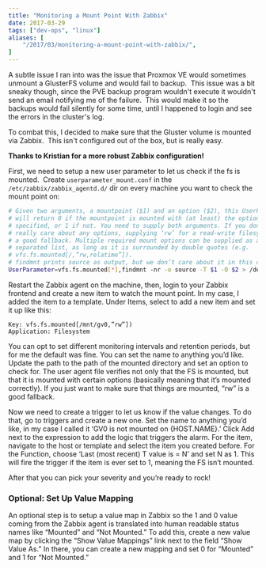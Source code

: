 ```yaml
---
title: "Monitoring a Mount Point With Zabbix"
date: 2017-03-29
tags: ["dev-ops", "linux"]
aliases: [
    "/2017/03/monitoring-a-mount-point-with-zabbix/",
]
---
```


A subtle issue I ran into was the issue that Proxmox VE would sometimes unmount
a GlusterFS volume and would fail to backup.  This issue was a bit sneaky
though, since the PVE backup program wouldn't execute it wouldn't send an email
notifying me of the failure.  This would make it so the backups would fail
silently for some time, until I happened to login and see the errors in the
cluster's log.

To combat this, I decided to make sure that the Gluster volume is mounted via
Zabbix.  This isn't configured out of the box, but is really easy.

**Thanks to Kristian for a more robust Zabbix configuration!**

First, we need to setup a new user parameter to let us check if the fs is
mounted.  Create `userparameter_mount.conf` in the
`/etc/zabbix/zabbix_agentd.d/` dir on every machine you want to check the mount
point on:

```bash
# Given two arguments, a mountpoint ($1) and an option ($2), this UserParameter
# will return 0 if the mountpoint is mounted with (at least) the options
# specified, or 1 if not. You need to supply both arguments. If you don’t
# really care about any options, supplying ‘rw’ for a read-write filesystem is
# a good fallback. Multiple required mount options can be supplied as a comma
# separated list, as long as it is surrounded by double quotes (e.g.
# vfs.fs.mounted[/,”rw,relatime”]).
# findmnt prints source as output, but we don’t care about it in this context.
UserParameter=vfs.fs.mounted[*],findmnt -nr -o source -T $1 -O $2 > /dev/null && echo 0 || echo 1
```

Restart the Zabbix agent on the machine, then, login to your Zabbix frontend and
create a new item to watch the mount point.  In my case, I added the item to a
template.  Under Items, select to add a new item and set it up like this:

```text
Key: vfs.fs.mounted[/mnt/gv0,”rw”])
Application: Filesystem
```

You can opt to set different monitoring intervals and retention periods, but for
me the default was fine.  You can set the name to anything you’d like.  Update
the path to the path of the mounted directory and set an option to check for.
The user agent file verifies not only that the FS is mounted, but that it is
mounted with certain options (basically meaning that it’s mounted correctly).
If you just want to make sure that things are mounted, “rw” is a good fallback.

Now we need to create a trigger to let us know if the value changes.  To do
that, go to triggers and create a new one.  Set the name to anything you’d like,
in my case I called it ‘GV0 is not mounted on {HOST.NAME}.’  Click Add next to
the expression to add the logic that triggers the alarm.  For the item, navigate
to the host or template and select the item you created before.  For the
Function, choose ‘Last (most recent) T value is = N’ and set N as 1.  This will
fire the trigger if the item is ever set to 1, meaning the FS isn’t mounted.

After that you can pick your severity and you’re ready to rock!

### Optional: Set Up Value Mapping

An optional step is to setup a value map in Zabbix so the 1 and 0 value coming
from the Zabbix agent is translated into human readable status names like
“Mounted” and “Not Mounted.” To add this, create a new value map by clicking the
“Show Value Mappings” link next to the field “Show Value As.”  In there, you can
create a new mapping and set 0 for “Mounted” and 1 for “Not Mounted.”
